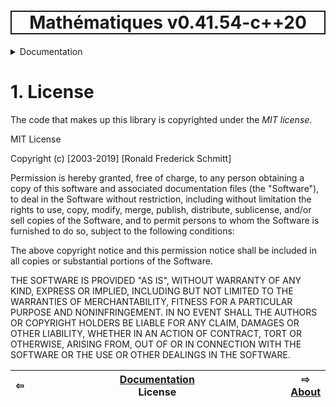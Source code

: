 <h1 style='border: 2px solid; text-align: center'>Mathématiques v0.41.54-c++20</h1>

<details>

<summary>Documentation</summary>

# [Documentation](../README.md)<br>

1. _License_ <br>
2. [About](../about/README.md)<br>
3. [Status, Planned Work & Release Notes](../status-release/README.md)<br>
4. [Description and Example Usage](../overview/README.md)<br>
5. [Installation](../installation/README.md)<br>
6. [Your First Mathématiques Project](../first-project/README.md)<br>
7. [Usage Guide: Syntax, Data Types, Functions, etc](../user-guide/README.md)<br>
8. [Benchmarks](../benchmarks/README.md)<br>
9. [Tests](../test/README.md)<br>
10. [Developer Guide: Modifying and Extending Mathématiques](../developer-guide/README.md)<br>


</details>



# 1. License


The code that makes up this library is copyrighted under the *MIT license*.

MIT License

Copyright (c) [2003-2019] [Ronald Frederick Schmitt]

Permission is hereby granted, free of charge, to any person obtaining a copy
of this software and associated documentation files (the "Software"), to deal
in the Software without restriction, including without limitation the rights
to use, copy, modify, merge, publish, distribute, sublicense, and/or sell
copies of the Software, and to permit persons to whom the Software is
furnished to do so, subject to the following conditions:

The above copyright notice and this permission notice shall be included in all
copies or substantial portions of the Software.

THE SOFTWARE IS PROVIDED "AS IS", WITHOUT WARRANTY OF ANY KIND, EXPRESS OR
IMPLIED, INCLUDING BUT NOT LIMITED TO THE WARRANTIES OF MERCHANTABILITY,
FITNESS FOR A PARTICULAR PURPOSE AND NONINFRINGEMENT. IN NO EVENT SHALL THE
AUTHORS OR COPYRIGHT HOLDERS BE LIABLE FOR ANY CLAIM, DAMAGES OR OTHER
LIABILITY, WHETHER IN AN ACTION OF CONTRACT, TORT OR OTHERWISE, ARISING FROM,
OUT OF OR IN CONNECTION WITH THE SOFTWARE OR THE USE OR OTHER DEALINGS IN THE
SOFTWARE.


| ⇦ <br />  | [Documentation](../README.md)<br />License<br /><img width=1000/> | ⇨ <br />[About](../about/README.md)   |
| ------------ | :-------------------------------: | ------------ |

